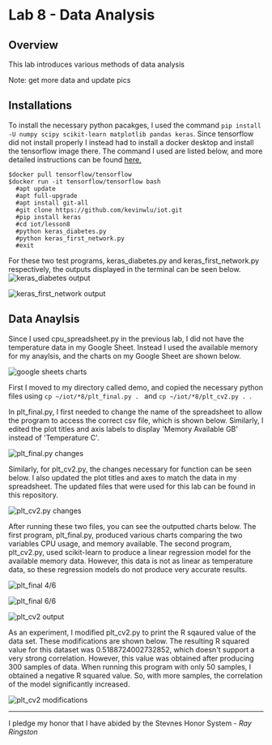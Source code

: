# Lab 8 - Data Analysis

## Overview
This lab introduces various methods of data analysis 

Note: get more data and update pics

## Installations
To install the necessary python pacakges, I used the command ```pip install -U numpy scipy scikit-learn matplotlib pandas keras```. Since tensorflow 
did not install properly I instead had to install a docker desktop and install the tensorflow image there. The command I used are listed below, and more detailed instructions can be found [here.](https://github.com/kevinwlu/iot/tree/master/lesson8#on-windows-with-wsl-open-an-ubuntu-terminal-and-install-python-packages-as-follows)

```console
$docker pull tensorflow/tensorflow
$docker run -it tensorflow/tensorflow bash
  #apt update
  #apt full-upgrade
  #apt install git-all
  #git clone https://github.com/kevinwlu/iot.git
  #pip install keras
  #cd iot/lesson8
  #python keras_diabetes.py
  #python keras_first_network.py
  #exit
```

For these two test programs, keras_diabetes.py and keras_first_network.py respectively, the outputs displayed in the terminal can be seen below.
![keras_diabetes output](https://github.com/user-attachments/assets/b7ecb11e-d46d-4702-ba9f-9df0234e3690)

![keras_first_network output](https://github.com/user-attachments/assets/6aa12452-9e17-4e71-91be-b2f2ef319466)

## Data Anaylsis
Since I used cpu_spreadsheet.py in the previous lab, I did not have the temperature data in my Google Sheet. Instead I used the available memory for my anaylsis, and the charts on my Google Sheet are shown below. 

![google sheets charts](https://github.com/user-attachments/assets/30384c47-2b36-45e4-8c81-5c9e40c96d90)


First I moved to my directory called demo, and copied the necessary python files using ```cp ~/iot/*8/plt_final.py . ``` and ```cp ~/iot/*8/plt_cv2.py . ```. 

In plt_final.py, I first needed to change the name of the spreadsheet to allow the program to access the correct csv file, which is shown below. Similarly, I edited the plot titles and axis labels to display 'Memory Available GB' instead of 'Temperature C'.

![plt_final.py changes](https://github.com/user-attachments/assets/9ea19653-a188-4ca5-bb97-81ef2b28e2d7)

Similarly, for plt_cv2.py, the changes necessary for function can be seen below. I also updated the plot titles and axes to match the data in my spreadsheet. The updated files that were used for this lab can be found in this repository.

![plt_cv2.py changes](https://github.com/user-attachments/assets/434d8a13-d51d-4fec-a62d-257995e8b708)

After running these two files, you can see the outputted charts below. The first program, plt_final.py, produced various charts comparing the two variables CPU usage, and memory available. The second program, plt_cv2.py, used scikit-learn to produce a linear regression model for the available memory data. However, this data is not as linear as temperature data, so these regression models do not produce very accurate results.

![plt_final 4/6](https://github.com/user-attachments/assets/147c7fe1-9d03-4c8e-8e69-18a8ba03f4b0)

![plt_final 6/6](https://github.com/user-attachments/assets/579f9b36-c852-4082-9ece-e7cabf9b2d80)

![plt_cv2 output](https://github.com/user-attachments/assets/dca4f3e1-efd2-4b52-a50d-22294c4f25d2)


As an experiment, I modified plt_cv2.py to print the R sqaured value of the data set. These modifications are shown below. The resulting R squared value for this dataset was 0.5188724002732852, which doesn't support a very strong correlation. However, this value was obtained after producing 300 samples of data. When running this program with only 50 samples, I obtained a negative R squared value. So, with more samples, the correlation of the model significantly increased.

![plt_cv2 modifications](https://github.com/user-attachments/assets/c4f6cc6e-63d5-4d72-abfd-9684b7c2dab6)

---

I pledge my honor that I have abided by the Stevnes Honor System - _Ray Ringston_

